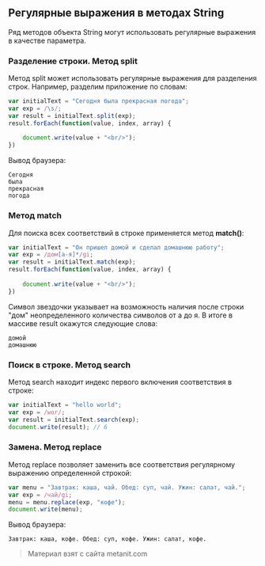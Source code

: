 ## Регулярные выражения в методах String

Ряд методов объекта String могут использовать регулярные выражения в качестве параметра.

### Разделение строки. Метод split

Метод split может использовать регулярные выражения для разделения строк. Например, разделим приложение по словам:

```js
var initialText = "Сегодня была прекрасная погода";
var exp = /\s/;
var result = initialText.split(exp);
result.forEach(function(value, index, array) {
    
    document.write(value + "<br/>");
})
```

Вывод браузера:

```browser
Сегодня
была
прекрасная
погода
```

### Метод match

Для поиска всех соответствий в строке применяется метод **match()**:

```js
var initialText = "Он пришел домой и сделал домашнюю работу";
var exp = /дом[а-я]*/gi;
var result = initialText.match(exp);
result.forEach(function(value, index, array) {
    
    document.write(value + "<br/>");
})
```

Символ звездочки указывает на возможность наличия после строки "дом" неопределенного количества символов от а до я. В итоге в массиве result окажутся следующие слова:

```browser
домой
домашнюю
```

### Поиск в строке. Метод search

Метод search находит индекс первого включения соответствия в строке:

```js
var initialText = "hello world";
var exp = /wor/;
var result = initialText.search(exp);
document.write(result); // 6
```

### Замена. Метод replace

Метод replace позволяет заменить все соответствия регулярному выражению определенной строкой:

```js
var menu = "Завтрак: каша, чай. Обед: суп, чай. Ужин: салат, чай.";
var exp = /чай/gi;
menu = menu.replace(exp, "кофе");
document.write(menu);
```

Вывод браузера:

```browser
Завтрак: каша, кофе. Обед: суп, кофе. Ужин: салат, кофе.
```


> Материал взят с сайта metanit.com